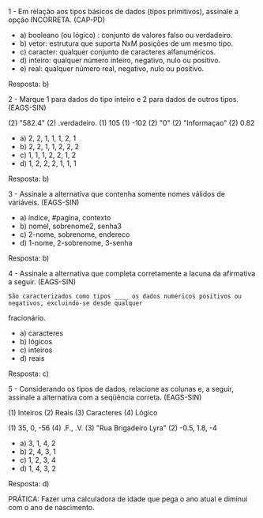 1 - Em relação aos tipos básicos de dados (tipos primitivos), assinale a opção INCORRETA. (CAP-PD)
 
- a) booleano (ou lógico) : conjunto de valores falso ou verdadeiro.
- b) vetor: estrutura que suporta NxM posições de um mesmo tipo.
- c) caracter: qualquer conjunto de caracteres alfanuméricos.
- d) inteiro: qualquer número inteiro, negativo, nulo ou positivo.
- e) real: qualquer número real, negativo, nulo ou positivo.

Resposta: b)


2 - Marque 1 para dados do tipo inteiro e 2 para dados de outros tipos. (EAGS-SIN)

(2) "582.4"
(2) .verdadeiro.
(1) 105
(1) -102
(2) "0"
(2) "Informaçao"
(2) 0.82

- a) 2, 2, 1, 1, 1, 2, 1
- b) 2, 2, 1, 1, 2, 2, 2
- c) 1, 1, 1, 2, 2, 1, 2
- d) 1, 2, 2, 2, 1, 1, 1

Resposta: b)


3 - Assinale a alternativa que contenha somente nomes válidos de variáveis. (EAGS-SIN)

- a) índice, #pagina, contexto
- b) nomel, sobrenome2, senha3
- c) 2-nome, sobrenome, endereco
- d) 1-nome, 2-sobrenome, 3-senha

Resposta: b)


4 - Assinale a alternativa que completa corretamente a lacuna da afirmativa a seguir. (EAGS-SIN)

	São caracterizados como tipos ____ os dados numéricos positivos ou negativos, excluindo-se desde qualquer 
fracionário.

- a) caracteres
- b) lógicos
- c) inteiros
- d) reais

Resposta: c)


5 - Considerando os tipos de dados, relacione as colunas e, a seguir, assinale a alternativa com a 
seqüência correta. (EAGS-SIN)

(1) Inteiros
(2) Reais
(3) Caracteres
(4) Lógico

(1) 35, 0, -56
(4) .F., .V.
(3) "Rua Brigadeiro Lyra"
(2) -0.5, 1.8, -4

- a) 3, 1, 4, 2
- b) 2, 4, 3, 1
- c) 1, 2, 3, 4
- d) 1, 4, 3, 2

Resposta: d)

PRÁTICA: Fazer uma calculadora de idade que pega o ano atual e diminui com o ano de nascimento.